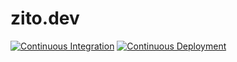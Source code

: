 # zito.dev

[![Continuous Integration](https://github.com/exbotanical/zito.dev/actions/workflows/ci.yml/badge.svg)](https://github.com/exbotanical/zito.dev/actions/workflows/ci.yml)
[![Continuous Deployment](https://github.com/exbotanical/zito.dev/actions/workflows/cd.yml/badge.svg)](https://github.com/exbotanical/zito.dev/actions/workflows/cd.yml)
